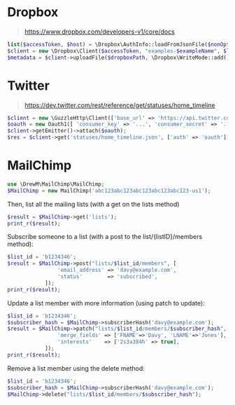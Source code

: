 # Dropbox

> https://www.dropbox.com/developers-v1/core/docs

```php
list($accessToken, $host) = \Dropbox\AuthInfo::loadFromJsonFile($nonOptionArgs[0]);
$client = new \Dropbox\Client($accessToken, "examples-$exampleName", $locale, $host);
$metadata = $client->uploadFile($dropboxPath, \Dropbox\WriteMode::add(), $fp, $size);
```

# Twitter

> https://dev.twitter.com/rest/reference/get/statuses/home_timeline

```php
$client = new \GuzzleHttp\Client(['base_url' => 'https://api.twitter.com/1.1/']);
$oauth = new Oauth1([ 'consumer_key' => '...', 'consumer_secret' => '...', 'token' => '...', 'token_secret' => '...', ]);
$client->getEmitter()->attach($oauth);
$res = $client->get('statuses/home_timeline.json', ['auth' => 'oauth'])->json();
```

# MailChimp

```php
use \DrewM\MailChimp\MailChimp;
$MailChimp = new MailChimp('abc123abc123abc123abc123abc123-us1');
```

Then, list all the mailing lists (with a get on the lists method)

```php
$result = $MailChimp->get('lists');
print_r($result);
```

Subscribe someone to a list (with a post to the list/{listID}/members method):

```php
$list_id = 'b1234346';
$result = $MailChimp->post("lists/$list_id/members", [
                'email_address' => 'davy@example.com',
                'status'        => 'subscribed',
            ]);
print_r($result);
```

Update a list member with more information (using patch to update):

```php
$list_id = 'b1234346';
$subscriber_hash = $MailChimp->subscriberHash('davy@example.com');
$result = $MailChimp->patch("lists/$list_id/members/$subscriber_hash", [
                'merge_fields' => ['FNAME'=>'Davy', 'LNAME'=>'Jones'],
                'interests'    => ['2s3a384h' => true],
            ]);
print_r($result);
```

Remove a list member using the delete method:

```php
$list_id = 'b1234346';
$subscriber_hash = $MailChimp->subscriberHash('davy@example.com');
$MailChimp->delete("lists/$list_id/members/$subscriber_hash");
```

